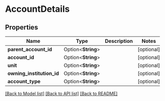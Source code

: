 # AccountDetails

## Properties

Name | Type | Description | Notes
------------ | ------------- | ------------- | -------------
**parent_account_id** | Option<**String**> |  | [optional]
**account_id** | Option<**String**> |  | [optional]
**unit** | Option<**String**> |  | [optional]
**owning_institution_id** | Option<**String**> |  | [optional]
**account_type** | Option<**String**> |  | [optional]

[[Back to Model list]](../README.md#documentation-for-models) [[Back to API list]](../README.md#documentation-for-api-endpoints) [[Back to README]](../README.md)


